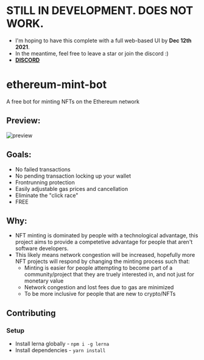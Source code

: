 # STILL IN DEVELOPMENT. DOES NOT WORK.
* I'm hoping to have this complete with a full web-based UI by **Dec 12th 2021**.
* In the meantime, feel free to leave a star or join the discord :)
* [**DISCORD**](https://discord.gg/UnRp4xDH)

# ethereum-mint-bot
A free bot for minting NFTs on the Ethereum network

## Preview:
![preview](https://raw.githubusercontent.com/jfrazier-eth/ethereum-mint-bot/main/screenshots/website-preview.png)

## Goals:
* No failed transactions 
* No pending transaction locking up your wallet
* Frontrunning protection
* Easily adjustable gas prices and cancellation
* Eliminate the "click race"
* FREE

## Why:
* NFT minting is dominated by people with a technological advantage, this project aims to provide a competetive advantage for people that aren't software developers.
* This likely means network congestion will be increased, hopefully more NFT projects will respond by changing the minting process such that:
    * Minting is easier for people attempting to become part of a community/project that they are truely interested in, and not just for monetary value
    * Network congestion and lost fees due to gas are minimized
    * To be more inclusive for people that are new to crypto/NFTs 


## Contributing
### Setup 
* Install lerna globally - `npm i -g lerna`
* Install dependencies - `yarn install`

